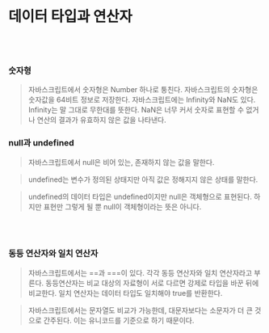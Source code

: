 # 데이터 타입과 연산자

<br /><br />

### 숫자형

> 자바스크립트에서 숫자형은 Number 하나로 퉁친다.
> 자바스크립트의 숫자형은 숫자값을 64비트 정보로 저장한다.
> 자바스크립트에는 Infinity와 NaN도 있다. Infinity는 말 그대로 무한대를 뜻한다.
> NaN은 너무 커서 숫자로 표현할 수 없거나 연산의 결과가 유효하지 않은 값을 나타낸다.

### null과 undefined

> 자바스크립트에서 null은 비어 있는, 존재하지 않는 값을 말한다.

> undefined는 변수가 정의된 상태지만 아직 값은 정해지지 않은 상태를 말한다.

> undefined의 데이터 타입은 undefined이지만 null은 객체형으로 표현된다. 하지만 표현만 그렇게 될 뿐 null이 객체형이라는 뜻은 아니다.

<br /><br />

### 동등 연산자와 일치 연산자

> 자바스크립트에서는 ==과 ===이 있다. 각각 동등 연산자와 일치 연산자라고 부른다.
> 동등연산자는 비교 대상의 자료형이 서로 다르면 강제로 타입을 바꾼 뒤에 비교한다.
> 일치 연산자는 데이터 타입도 일치해야 true를 반환한다.

> 자바스크립트에서는 문자열도 비교가 가능한데, 대문자보다는 소문자가 더 큰 것으로 간주된다. 이는 유니코드를 기준으로 하기 때문이다.
